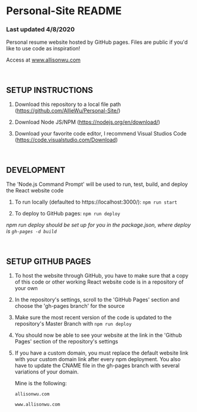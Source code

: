 # Personal-Site README
### Last updated 4/8/2020
Personal resume website hosted by GitHub pages.
Files are public if you'd like to use code as inspiration!

Access at www.allisonwu.com 

<br/>

## SETUP INSTRUCTIONS
1. Download this repository to a local file path (https://github.com/AllieWu/Personal-Site/)

2. Download Node JS/NPM (https://nodejs.org/en/download/)

3. Download your favorite code editor, I recommend Visual Studios Code (https://code.visualstudio.com/Download)

<br/>

## DEVELOPMENT
The 'Node.js Command Prompt' will be used to run, test, build, and deploy the React website code

1. To run locally (defaulted to https://localhost:3000/): ```npm run start``` 

2. To deploy to GitHub pages: ```npm run deploy```

*npm run deploy should be set up for you in the package.json, where deploy is ```gh-pages -d build```*

<br/>
  
## SETUP GITHUB PAGES 
1. To host the website through GitHub, you have to make sure that a copy of this code or other working React website code is in a repository of your own

2. In the repository's settings, scroll to the 'GitHub Pages' section and choose the 'gh-pages branch' for the source

3. Make sure the most recent version of the code is updated to the repository's Master Branch with ```npm run deploy```

4. You should now be able to see your website at the link in the 'Github Pages' section of the repository's settings

5. If you have a custom domain, you must replace the default website link with your custom domain link after every npm deployment. You also have to update the CNAME file in the gh-pages branch with several variations of your domain.

    Mine is the following: 

    ```allisonwu.com ```

    ```www.allisonwu.com```


 
